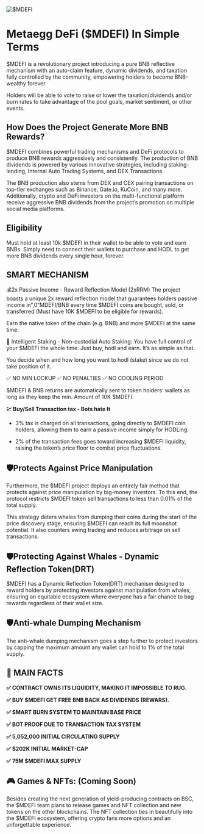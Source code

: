 
![$MDEFI](https://user-images.githubusercontent.com/98596722/188339323-db9fc323-5ca4-4f97-9abc-1f8ccad60db7.png)



# Metaegg DeFi ($MDEFI) In Simple Terms

$MDEFI is a revolutionary project introducing a pure BNB reflective mechanism with an auto-claim feature, dynamic dividends, and taxation fully controlled by the community, empowering holders to become BNB-wealthy forever.

Holders will be able to vote to raise or lower the taxation/dividends and/or burn rates to take advantage of the pool goals, market sentiment, or other events. 

## How Does the Project Generate More BNB Rewards?

$MDEFI combines powerful trading mechanisms and DeFi protocols to produce BNB rewards aggressively and consistently. The production of BNB dividends is powered by various innovative strategies, including staking-lending, Internal Auto Trading Systems, and DEX Transactions.

The BNB production also stems from DEX and CEX pairing transactions on top-tier exchanges such as Binance, Gate.io, KuCoin, and many more. Additionally, crypto and DeFi investors on the multi-functional platform receive aggressive BNB dividends from the project’s promotion on multiple social media platforms.

## Eligibility

Must hold at least 10k $MDEFI in their wallet to be able to vote and earn BNBs. Simply need to connect their wallets to purchase and HODL to get more BNB dividends every single hour, forever.

## SMART MECHANISM

💰2x Passive Income - Reward Reflection Model (2xRRM)
The project boasts a unique 2x reward reflection model that guarantees holders passive income in”,0”MDEFI/BNB every time $MDEFI coins are bought, sold, or transferred (Must have 10K $MDEFI to be eligible for rewards). 

Earn the native token of the chain (e.g. BNB) and more $MDEFI at the same time. 

🧠 Intelligent Staking - Non-custodial Auto Staking: 
You have full control of your $MDEFI the whole time. Just buy, hodl and earn. It’s as simple as that. 

You decide when and how long you want to hodl (stake) since we do not take position of it.

✅ NO MIN LOCKUP
✅ NO PENALTIES
✅ NO COOLING PERIOD

$MDEFI & BNB returns are automatically sent to token holders’ wallets as long as they keep the min. Amount of 10K $MDEFI.

**💹 Buy/Sell Transaction tax - Bots hate It**

- 3% tax is charged on all transactions, going directly to $MDEFI coin holders, allowing them to earn a passive income simply for HODLing.

- 2% of the transaction fees goes toward increasing $MDEFI liquidity, raising the token’s price floor to combat price fluctuations.

## 🛡Protects Against Price Manipulation

Furthermore, the $MDEFI project deploys an entirely fair method that protects against price manipulation by big-money investors. To this end, the protocol restricts $MDEFI token sell transactions to less than 0.01% of the total supply.

This strategy deters whales from dumping their coins during the start of the price discovery stage, ensuring $MDEFI can reach its full moonshot potential. It also counters swing trading and reduces arbitrage on sell transactions.

## 🛡Protecting Against Whales - Dynamic Reflection Token(DRT)

$MDEFI has a Dynamic Reflection Token(DRT) mechanism designed to reward holders by protecting investors against manipulation from whales, ensuring an equitable ecosystem where everyone has a fair chance to bag rewards regardless of their wallet size.

## 🛡Anti-whale Dumping Mechanism

The anti-whale dumping mechanism goes a step further to protect investors by capping the maximum amount any wallet can hold to 1% of the total supply.


## 🥳 MAIN FACTS

**✅  CONTRACT OWNS ITS LIQUIDITY, MAKING IT IMPOSSIBLE TO RUG.**

**✅  BUY $MDEFI GET FREE BNB BACK AS DIVIDENDS (REWARS).**

**✅  SMART BURN SYSTEM TO MAINTAIN BASE PRICE**

**✅  BOT PROOF DUE TO TRANSACTION TAX SYSTEM**

**✅  5,052,000 INITIAL CIRCULATING SUPPLY**

**✅  $202K INITIAL MARKET-CAP**

**✅  75M $MDEFI MAX SUPPLY**  


## 🎮 Games & NFTs: (Coming Soon)

Besides creating the next generation of yield-producing contracts on BSC, the $MDEFI team plans to release games and NFT collection and new tokens on the other blockchains. The NFT collection ties in beautifully into the $MDEFI ecosystem, offering crypto fans more options and an unforgettable experience.
